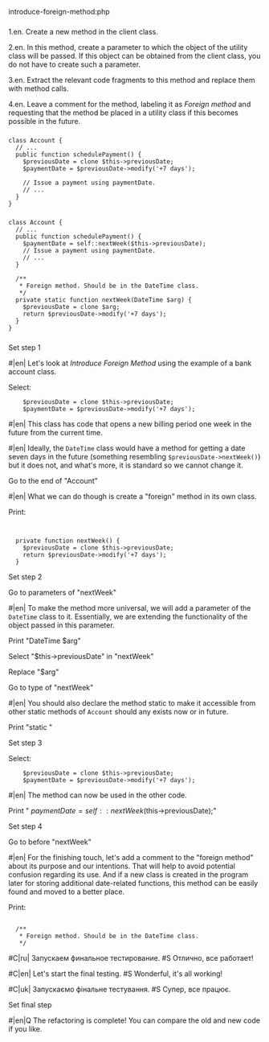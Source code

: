 introduce-foreign-method:php

###


1.en. Create a new method in the client class.



2.en. In this method, create a parameter to which the object of the utility class will be passed. If this object can be obtained from the client class, you do not have to create such a parameter.



3.en. Extract the relevant code fragments to this method and replace them with method calls.



4.en. Leave a comment for the method, labeling it as <i>Foreign method</i> and requesting that the method be placed in a utility class if this becomes possible in the future.




###

```
class Account {
  // ...
  public function schedulePayment() {
    $previousDate = clone $this->previousDate;
    $paymentDate = $previousDate->modify('+7 days');

    // Issue a payment using paymentDate.
    // ...
  }
}
```

###

```
class Account {
  // ...
  public function schedulePayment() {
    $paymentDate = self::nextWeek($this->previousDate);
    // Issue a payment using paymentDate.
    // ...
  }

  /**
   * Foreign method. Should be in the DateTime class.
   */
  private static function nextWeek(DateTime $arg) {
  	$previousDate = clone $arg;
  	return $previousDate->modify('+7 days');
  }
}
```

###

Set step 1

#|en| Let's look at <i>Introduce Foreign Method</i> using the example of a bank account class.

Select:
```
    $previousDate = clone $this->previousDate;
    $paymentDate = $previousDate->modify('+7 days');

```

#|en| This class has code that opens a new billing period one week in the future from the current time.

#|en| Ideally, the <code>DateTime</code> class would have a method for getting a date seven days in the future (something resembling <code>$previousDate->nextWeek()</code>) but it does not, and what's more, it is standard so we cannot change it.

Go to the end of "Account"

#|en| What we can do though is create a "foreign" method in its own class.

Print:
```


  private function nextWeek() {
  	$previousDate = clone $this->previousDate;
  	return $previousDate->modify('+7 days');
  }
```

Set step 2

Go to parameters of "nextWeek"

#|en| To make the method more universal, we will add a parameter of the <code>DateTime</code> class to it. Essentially, we are extending the functionality of the object passed in this parameter.

Print "DateTime $arg"

Select "$this->previousDate" in "nextWeek"

Replace "$arg"

Go to type of "nextWeek"

#|en| You should also declare the method static to make it accessible from other static methods of <code>Account</code> should any exists now or in future.

Print "static "

Set step 3

Select:
```
    $previousDate = clone $this->previousDate;
    $paymentDate = $previousDate->modify('+7 days');

```

#|en| The method can now be used in the other code.

Print "    $paymentDate = self::nextWeek($this->previousDate);"

Set step 4

Go to before "nextWeek"

#|en| For the finishing touch, let's add a comment to the "foreign method" about its purpose and our intentions. That will help to avoid potential confusion regarding its use. And if a new class is created in the program later for storing additional date-related functions, this method can be easily found and moved to a better place.

Print:
```

  /**
   * Foreign method. Should be in the DateTime class.
   */
```

#C|ru| Запускаем финальное тестирование.
#S Отлично, все работает!

#C|en| Let's start the final testing.
#S Wonderful, it's all working!

#C|uk| Запускаємо фінальне тестування.
#S Супер, все працює.

Set final step

#|en|Q The refactoring is complete! You can compare the old and new code if you like.
